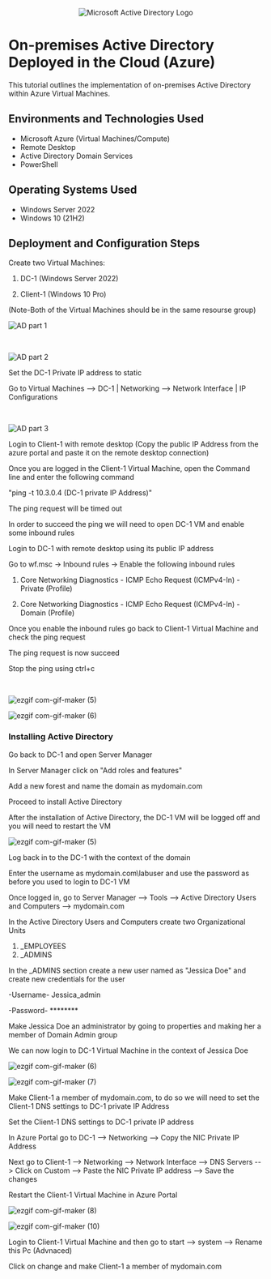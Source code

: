 <p align="center">
<img src="https://i.imgur.com/pU5A58S.png" alt="Microsoft Active Directory Logo"/>
</p>

<h1>On-premises Active Directory Deployed in the Cloud (Azure)</h1>
This tutorial outlines the implementation of on-premises Active Directory within Azure Virtual Machines.<br />


<h2>Environments and Technologies Used</h2>

- Microsoft Azure (Virtual Machines/Compute)
- Remote Desktop
- Active Directory Domain Services
- PowerShell

<h2>Operating Systems Used </h2>

- Windows Server 2022
- Windows 10 (21H2)


<h2>Deployment and Configuration Steps</h2>



Create two Virtual Machines:

1. DC-1 (Windows Server 2022)

2. Client-1 (Windows 10 Pro)

(Note-Both of the Virtual Machines should be in the same resourse group)



<p>

![AD part 1](https://i.imgur.com/BHn4nAd.gif)

</p>
<p>

</p>
<br />



<p>

![AD part 2](https://i.imgur.com/Uefi9Nf.gif)

</p>
<p>



Set the DC-1 Private IP address to static

Go to Virtual Machines --> DC-1 | Networking --> Network Interface | IP Configurations





</p>
<br />

<p>

![AD part 3](https://i.imgur.com/DK5eW9d.gif)

</p>
<p>

  
  
  

Login to Client-1 with remote desktop (Copy the public IP Address from the azure portal and paste it on the remote desktop connection)

Once you are logged in the Client-1 Virtual Machine, open the Command line and enter the following command

"ping -t 10.3.0.4 (DC-1 private IP Address)"

The ping request will be timed out 

In order to succeed the ping we will need to open DC-1 VM and enable some inbound rules

Login to DC-1 with remote desktop using its public IP address
  

  
Go to wf.msc -> Inbound rules -> Enable the following inbound rules

1. Core Networking Diagnostics - ICMP Echo Request (ICMPv4-In) - Private (Profile)

2. Core Networking Diagnostics - ICMP Echo Request (ICMPv4-In) - Domain (Profile)

Once you enable the inbound rules go back to Client-1 Virtual Machine and check the ping request

The ping request is now succeed
  
Stop the ping using ctrl+c


</p>
<br />

<p>

![ezgif com-gif-maker (5)](https://user-images.githubusercontent.com/121186222/215218260-9825b9a7-f1aa-488c-9560-b74c794b4d0c.gif)

  
![ezgif com-gif-maker (6)](https://user-images.githubusercontent.com/121186222/215218444-ce25fe29-2d7f-4888-8a87-4088fd0f01d8.gif)

  

<h3>Installing Active Directory</h3>

Go back to DC-1 and open Server Manager

In Server Manager click on "Add roles and features"

Add a new forest and name the domain as mydomain.com

Proceed to install Active Directory

After the installation of Active Directory, the DC-1 VM will be logged off and you will need to restart the VM



![ezgif com-gif-maker (5)](https://user-images.githubusercontent.com/121186222/215289087-59d9512a-76f2-4b01-8dcd-147b8ba74e07.gif)




Log back in to the DC-1 with the context of the domain 

Enter the username as mydomain.com\labuser and use the password as before you used to login to DC-1 VM

Once logged in, go to Server Manager --> Tools --> Active Directory Users and Computers --> mydomain.com 

In the Active Directory Users and Computers create two Organizational Units

1. _EMPLOYEES
2. _ADMINS

In the _ADMINS section create a new user named as "Jessica Doe" and create new credentials for the user

-Username- Jessica_admin

-Password- ********

Make Jessica Doe an administrator by going to properties and making her a member of Domain Admin group

We can now login to DC-1 Virtual Machine in the context of Jessica Doe


![ezgif com-gif-maker (6)](https://user-images.githubusercontent.com/121186222/215294967-f4bf7635-dad6-4e67-9277-67364774abfc.gif)



![ezgif com-gif-maker (7)](https://user-images.githubusercontent.com/121186222/215295055-03192021-cd72-402b-90de-c4df09bb80a5.gif)



Make Client-1 a member of mydomain.com, to do so we will need to set the Client-1 DNS settings to DC-1 private IP Address

Set the Client-1 DNS settings to DC-1 private IP address

In Azure Portal go to DC-1 --> Networking --> Copy the NIC Private IP Address

Next go to Client-1 --> Networking --> Network Interface --> DNS Servers --> Click on Custom --> Paste the NIC Private IP address --> Save the changes

Restart the Client-1 Virtual Machine in Azure Portal 


![ezgif com-gif-maker (8)](https://user-images.githubusercontent.com/121186222/215374000-9c5cf893-5824-4830-82dd-47ee24e171ab.gif)



![ezgif com-gif-maker (10)](https://user-images.githubusercontent.com/121186222/215374004-374bd5f5-14cf-4972-b129-90368fc04d15.gif)




Login to Client-1 Virtual Machine and then go to start --> system --> Rename this Pc (Advnaced)

Click on change and make Client-1 a member of mydomain.com



















  
  
  
